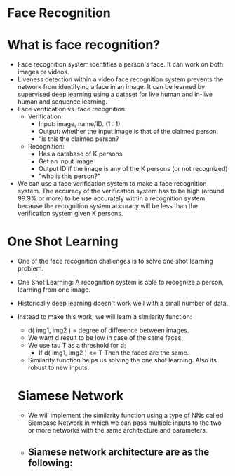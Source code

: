 # Face Recognition

# What is face recognition?
- Face recognition system identifies a person's face. It can work on both images or videos.
- Liveness detection within a video face recognition system prevents the network from identifying a face in an image. It
   can be learned by supervised deep learning using a dataset for live human and in-live human and sequence learning.
- Face verification vs. face recognition:
    - Verification:
       - Input: image, name/ID. (1 : 1)
       - Output: whether the input image is that of the claimed person.
       - "is this the claimed person?
     - Recognition:
        - Has a database of K persons
        - Get an input image
        - Output ID if the image is any of the K persons (or not recognized)
        - "who is this person?"
- We can use a face verification system to make a face recognition system. The accuracy of the verification system has to
be high (around 99.9% or more) to be use accurately within a recognition system because the recognition system
accuracy will be less than the verification system given K persons.

# One Shot Learning

- One of the face recognition challenges is to solve one shot learning problem.
- One Shot Learning: A recognition system is able to recognize a person, learning from one image.
- Historically deep learning doesn't work well with a small number of data.
- Instead to make this work, we will learn a similarity function:
  - d( img1, img2 ) = degree of difference between images.
  - We want d result to be low in case of the same faces.
  - We use tau T as a threshold for d:
    - If d( img1, img2 ) <= T Then the faces are the same.
  - Similarity function helps us solving the one shot learning. Also its robust to new inputs.
  
  
  # Siamese Network
  
  - We will implement the similarity function using a type of NNs called Siamease Network in which we can pass multiple
    inputs to the two or more networks with the same architecture and parameters.
  - Siamese network architecture are as the following:
    - 
